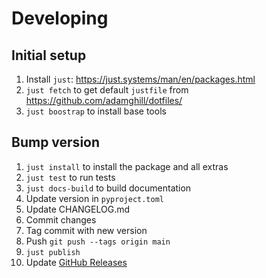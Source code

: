 # Developing

## Initial setup

1. Install `just`: https://just.systems/man/en/packages.html
1. `just fetch` to get default `justfile` from https://github.com/adamghill/dotfiles/
1. `just boostrap` to install base tools

## Bump version

1. `just install` to install the package and all extras
1. `just test` to run tests
1. `just docs-build` to build documentation
1. Update version in `pyproject.toml`
1. Update CHANGELOG.md
1. Commit changes
1. Tag commit with new version
1. Push `git push --tags origin main`
1. `just publish`
1. Update [GitHub Releases](https://github.com/adamghill/coltrane/releases/new)

